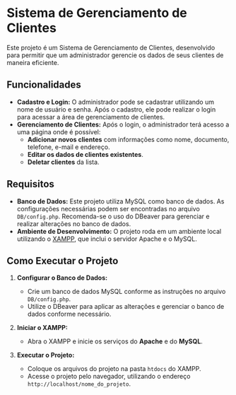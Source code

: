 # Sistema de Gerenciamento de Clientes

Este projeto é um Sistema de Gerenciamento de Clientes, desenvolvido para permitir que um administrador gerencie os dados de seus clientes de maneira eficiente.

## Funcionalidades

- **Cadastro e Login:** O administrador pode se cadastrar utilizando um nome de usuário e senha. Após o cadastro, ele pode realizar o login para acessar a área de gerenciamento de clientes.
- **Gerenciamento de Clientes:** Após o login, o administrador terá acesso a uma página onde é possível:
  - **Adicionar novos clientes** com informações como nome, documento, telefone, e-mail e endereço.
  - **Editar os dados de clientes existentes**.
  - **Deletar clientes** da lista.

## Requisitos

- **Banco de Dados:** Este projeto utiliza MySQL como banco de dados. As configurações necessárias podem ser encontradas no arquivo `DB/config.php`. Recomenda-se o uso do DBeaver para gerenciar e realizar alterações no banco de dados.
- **Ambiente de Desenvolvimento:** O projeto roda em um ambiente local utilizando o [XAMPP](https://www.apachefriends.org/index.html), que inclui o servidor Apache e o MySQL.

## Como Executar o Projeto

1. **Configurar o Banco de Dados:**

   - Crie um banco de dados MySQL conforme as instruções no arquivo `DB/config.php`.
   - Utilize o DBeaver para aplicar as alterações e gerenciar o banco de dados conforme necessário.

2. **Iniciar o XAMPP:**

   - Abra o XAMPP e inicie os serviços do **Apache** e do **MySQL**.

3. **Executar o Projeto:**
   - Coloque os arquivos do projeto na pasta `htdocs` do XAMPP.
   - Acesse o projeto pelo navegador, utilizando o endereço `http://localhost/nome_do_projeto`.
